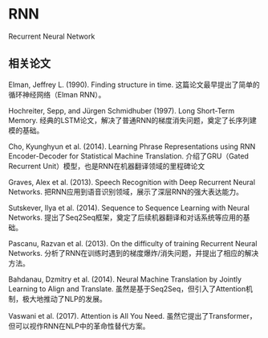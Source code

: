 # RNN

Recurrent Neural Network


## 相关论文

Elman, Jeffrey L. (1990).
Finding structure in time.
这篇论文最早提出了简单的循环神经网络（Elman RNN）。

Hochreiter, Sepp, and Jürgen Schmidhuber (1997).
Long Short-Term Memory.
经典的LSTM论文，解决了普通RNN的梯度消失问题，奠定了长序列建模的基础。

Cho, Kyunghyun et al. (2014).
Learning Phrase Representations using RNN Encoder-Decoder for Statistical Machine Translation.
介绍了GRU（Gated Recurrent Unit）模型，也是RNN在机器翻译领域的里程碑论文

Graves, Alex et al. (2013).
Speech Recognition with Deep Recurrent Neural Networks.
把RNN应用到语音识别领域，展示了深层RNN的强大表达能力。

Sutskever, Ilya et al. (2014).
Sequence to Sequence Learning with Neural Networks.
提出了Seq2Seq框架，奠定了后续机器翻译和对话系统等应用的基础。

Pascanu, Razvan et al. (2013).
On the difficulty of training Recurrent Neural Networks.
分析了RNN在训练时遇到的梯度爆炸/消失问题，并提出了相应的解决方法。

Bahdanau, Dzmitry et al. (2014).
Neural Machine Translation by Jointly Learning to Align and Translate.
虽然是基于Seq2Seq，但引入了Attention机制，极大地推动了NLP的发展。

Vaswani et al. (2017).
Attention is All You Need.
虽然它提出了Transformer，但可以视作RNN在NLP中的革命性替代方案。



